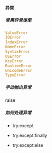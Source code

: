 #### 异常

##### 常用异常类型
```python
ValueError
IOError
IndexError
NameError
SyntaxError
OSError
KeyError
RuntimeError
UnicodeError
TypeError

```

##### 手动抛出异常
raise

##### 如何处理异常

- try:except

- try:except:finally

- try:except:else
